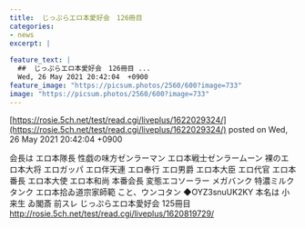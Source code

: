 ```yaml
---
title:  じっぷらエロ本愛好会　126冊目 
categories:
- news
excerpt: |
  
feature_text: |
  ##  じっぷらエロ本愛好会　126冊目 ...
  Wed, 26 May 2021 20:42:04  +0900
feature_image: "https://picsum.photos/2560/600?image=733"
image: "https://picsum.photos/2560/600?image=733"
---
```


[https://rosie.5ch.net/test/read.cgi/liveplus/1622029324/](https://rosie.5ch.net/test/read.cgi/liveplus/1622029324/)
posted on Wed, 26 May 2021 20:42:04  +0900

<!--more-->

会長は エロ本隊長 性戯の味方ゼンラーマン エロ本戦士ゼンラームーン 裸のエロ本大将 エロガッパ エロ伴天連 エロ奉行 エロ男爵 エロ本大臣 エロ代官 エロ本番長 エロ本大使 エロ本和尚 本番会長 変態エコソーラー メガバンク 特濃ミルクタンク エロ本拾ゐ道宗家師範 こと、ウンコタン ◆OYZ3snuUK2KY 本名は 小来生 ゐ閣斎 前スレ じっぷらエロ本愛好会 125冊目 http://rosie.5ch.net/test/read.cgi/liveplus/1620819729/
